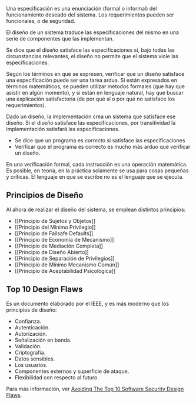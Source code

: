 Una especificación es una enunciación (formal o informal) del funcionamiento deseado del sistema. Los requerimientos pueden ser funcionales, o de seguridad.

El diseño de un sistema traduce las especificaciones del mismo en una serie de componentes que las implementan.

Se dice que el diseño satisface las especificaciones si, bajo todas las circunstancias relevantes, el diseño no permite que el sistema viole las especificaciones.

Según los términos en que se expresen, verificar que un diseño satisface una especificación puede ser una tarea ardua. Si están expresados en términos matemáticos, se pueden utilizar métodos formales (que hay que asistir en algún momento), y si están en lenguaje natural, hay que buscar una explicación satisfactoria (de por qué sí o por qué no satisface los requerimientos).

Dado un diseño, la implementación crea un sistema que satisface ese diseño. Si el diseño satisface las especificaciones, por transitividad la implementación satisfará las especificaciones.

- Se dice que un programa es _correcto_ si satisface las especificaciones
- Verificar que el programa es correcto es mucho más arduo que verificar un diseño.

En una verificación formal, cada instrucción es una operación matemática. Es posible, en teoría, en la práctica solamente se usa para cosas pequeñas y críticas. El lenguaje en que se escribe no es el lenguaje que se ejecuta.

## Principios de Diseño

Al ahora de realizar el diseño del sistema, se emplean distintos principios:

- [[Principio de Sujetos y Objetos]]
- [[Principio del Mínimo Privilegio]]
- [[Principio de Failsafe Defaults]]
- [[Principio de Economía de Mecanismo]]
- [[Principio de Mediación Completa]]
- [[Principio de Diseño Abierto]]
- [[Principio de Separación de Privilegios]]
- [[Principio de Mínimo Mecanismo Común]]
- [[Principio de Aceptabilidad Psicológica]]

## Top 10 Design Flaws

Es un documento elaborado por el IEEE, y es más moderno que los principios de diseño:

- Confianza.
- Autenticación.
- Autorización.
- Señalización en banda.
- Validación.
- Criptografía.
- Datos sensibles.
- Los usuarios.
- Componentes externos y superficie de ataque.
- Flexibilidad con respecto al futuro.

Para más información, ver [Avoiding The Top 10 Software Security Design Flaws](https://ieeecs-media.computer.org/media/technical-activities/CYBSI/docs/Top-10-Flaws.pdf).
